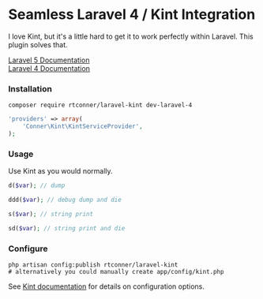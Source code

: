 Seamless Laravel 4 / Kint Integration
============

I love Kint, but it's a little hard to get it to work perfectly within Laravel. This plugin solves that.

[Laravel 5 Documentation](https://github.com/rtconner/laravel-kint/tree/laravel-5)  
[Laravel 4 Documentation](https://github.com/rtconner/laravel-kint/tree/laravel-4)

### Installation

    composer require rtconner/laravel-kint dev-laravel-4

```php
'providers' => array(
	'Conner\Kint\KintServiceProvider',
);
```

### Usage

Use Kint as you would normally.

```php
d($var); // dump

ddd($var); // debug dump and die

s($var); // string print

sd($var); // string print and die
```

### Configure

    php artisan config:publish rtconner/laravel-kint
	# alternatively you could manually create app/config/kint.php

See [Kint documentation](http://raveren.github.io/kint/) for details on configuration options.